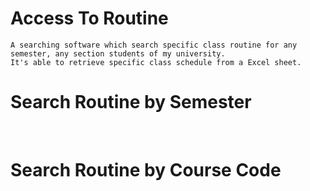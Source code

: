 # Access To Routine

    A searching software which search specific class routine for any semester, any section students of my university. 
    It's able to retrieve specific class schedule from a Excel sheet. 

# Search Routine by Semester
    
# Search Routine by Course Code
